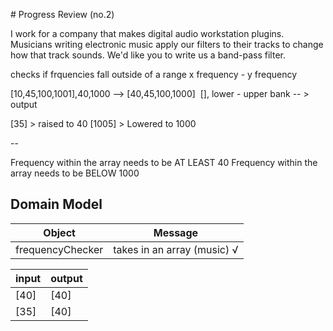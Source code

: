 # Progress Review (no.2)

I work for a company that makes digital audio workstation plugins. Musicians writing electronic music apply our filters to their tracks to change how that track sounds. We'd like you to write us a band-pass filter. 

checks if frquencies fall outside of a range 
x frequency - y frequency

[10,45,100,1001],40,1000 --> [40,45,100,1000] 
[], lower - upper bank -- > output 

[35] > raised to 40 
[1005] > Lowered to 1000

--

Frequency within the array needs to be AT LEAST 40 
Frequency within the array needs to be BELOW 1000 

## Domain Model 

Object | Message 
-------|------
frequencyChecker | takes in an array (music) √ 


input | output 
------|-----
[40] | [40]
[35] | [40]
